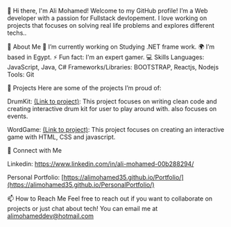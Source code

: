 👋 Hi there, I'm Ali Mohamed!
Welcome to my GitHub profile! I’m a Web developer with a passion for Fullstack devlopement. I love working on projects that focuses on solving real life problems and explores different techs..

🌱 About Me
🔭 I’m currently working on Studying .NET frame work.
🌍 I’m based in Egypt.
⚡ Fun fact: I'm an expert gamer.
💻 Skills
Languages: JavaScript, Java, C#
Frameworks/Libraries: BOOTSTRAP, Reactjs, Nodejs
Tools: Git

📂 Projects
Here are some of the projects I’m proud of:

DrumKit: [(Link to project)](https://github.com/AliMohamed35/Drum-kit): This project focuses on writing clean code and creating interactive drum kit for user to play around with. also focuses on events.

WordGame: [(Link to project)](https://github.com/AliMohamed35/Word_game): This project focuses on creating an interactive game with HTML, CSS and javascript.

🤝 Connect with Me

Linkedin: https://www.linkedin.com/in/ali-mohamed-00b288294/

Personal Portfolio: [https://alimohamed35.github.io/Portfolio/](https://alimohamed35.github.io/PersonalPortfolio/)

📫 How to Reach Me
Feel free to reach out if you want to collaborate on projects or just chat about tech! You can email me at alimohameddev@hotmail.com
